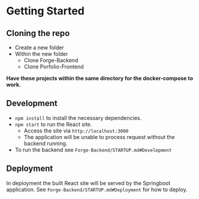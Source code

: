 # Getting Started
## Cloning the repo
- Create a new folder
- Within the new folder
    - Clone Forge-Backend
    - Clone Porfolio-Frontend

<b>Have these projects within the same directory for the docker-compose to work.</b>

## Development
- `npm install` to install the necessary dependencies.
- `npm start` to run the React site.
    - Access the site via `http://localhost:3000`
    - The application will be unable to process request without the backend running.
- To run the backend see `Forge-Backend/STARTUP.md#Development`

## Deployment
In deployment the built React site will be served by the Springboot application. See `Forge-Backend/STARTUP.md#Deployment` for how to deploy.
